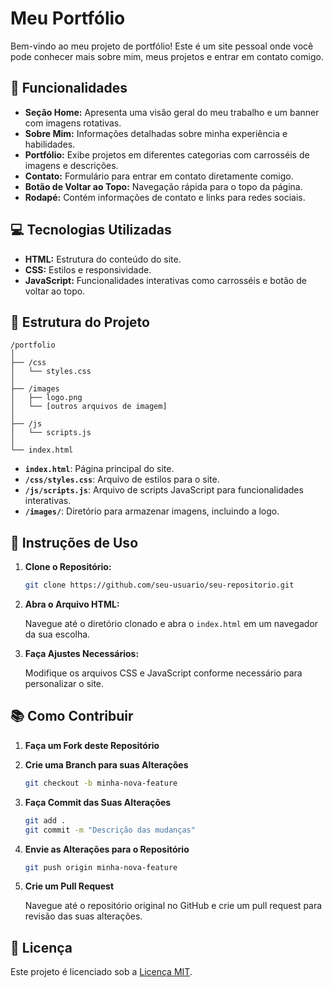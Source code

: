 
# Meu Portfólio

Bem-vindo ao meu projeto de portfólio! Este é um site pessoal onde você pode conhecer mais sobre mim, meus projetos e entrar em contato comigo.

## 🚀 Funcionalidades

- **Seção Home:** Apresenta uma visão geral do meu trabalho e um banner com imagens rotativas.
- **Sobre Mim:** Informações detalhadas sobre minha experiência e habilidades.
- **Portfólio:** Exibe projetos em diferentes categorias com carrosséis de imagens e descrições.
- **Contato:** Formulário para entrar em contato diretamente comigo.
- **Botão de Voltar ao Topo:** Navegação rápida para o topo da página.
- **Rodapé:** Contém informações de contato e links para redes sociais.

## 💻 Tecnologias Utilizadas

- **HTML:** Estrutura do conteúdo do site.
- **CSS:** Estilos e responsividade.
- **JavaScript:** Funcionalidades interativas como carrosséis e botão de voltar ao topo.

## 📁 Estrutura do Projeto

```
/portfolio
│
├── /css
│   └── styles.css
│
├── /images
│   ├── logo.png
│   └── [outros arquivos de imagem]
│
├── /js
│   └── scripts.js
│
└── index.html
```

- **`index.html`**: Página principal do site.
- **`/css/styles.css`**: Arquivo de estilos para o site.
- **`/js/scripts.js`**: Arquivo de scripts JavaScript para funcionalidades interativas.
- **`/images/`**: Diretório para armazenar imagens, incluindo a logo.

## 📜 Instruções de Uso

1. **Clone o Repositório:**

   ```bash
   git clone https://github.com/seu-usuario/seu-repositorio.git
   ```

2. **Abra o Arquivo HTML:**

   Navegue até o diretório clonado e abra o `index.html` em um navegador da sua escolha.

3. **Faça Ajustes Necessários:**

   Modifique os arquivos CSS e JavaScript conforme necessário para personalizar o site.

## 📚 Como Contribuir

1. **Faça um Fork deste Repositório**
2. **Crie uma Branch para suas Alterações**

   ```bash
   git checkout -b minha-nova-feature
   ```

3. **Faça Commit das Suas Alterações**

   ```bash
   git add .
   git commit -m "Descrição das mudanças"
   ```

4. **Envie as Alterações para o Repositório**

   ```bash
   git push origin minha-nova-feature
   ```

5. **Crie um Pull Request**

   Navegue até o repositório original no GitHub e crie um pull request para revisão das suas alterações.

## 📝 Licença

Este projeto é licenciado sob a [Licença MIT](LICENSE).
